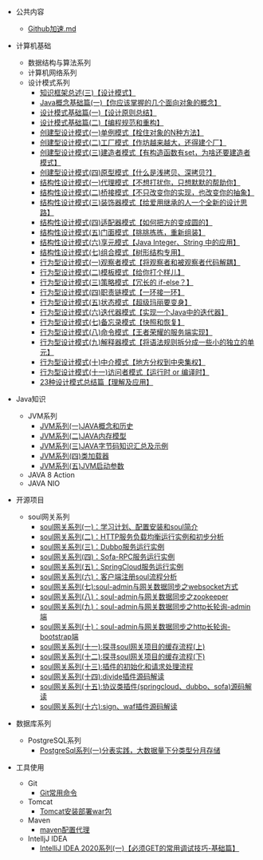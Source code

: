  - 公共内容
    * [Github加速.md](https://github.com/xiaoboji/j-notes/tree/main/Common/github加速.md)
   
 - 计算机基础
    * 数据结构与算法系列
    * 计算机网络系列
    * 设计模式系列
       + [知识框架总述(三)【设计模式】](https://xiaoboji.blog.csdn.net/article/details/107478382)
       + [Java概念基础篇(一)【你应该掌握的几个面向对象的概念】](https://xiaoboji.blog.csdn.net/article/details/107550063)
       + [设计模式基础篇(一)【设计原则总结】](https://xiaoboji.blog.csdn.net/article/details/107587289)
       + [设计模式基础篇(二)【编程规范和重构】](https://xiaoboji.blog.csdn.net/article/details/107679594)
       + [创建型设计模式(一)单例模式【栓住对象的N种方法】](https://xiaoboji.blog.csdn.net/article/details/107995374)
       + [创建型设计模式(二)工厂模式【作坊越来越大，还得建个厂】](https://xiaoboji.blog.csdn.net/article/details/108066892)
       + [创建型设计模式(三)建造者模式【有构造函数有set，为啥还要建造者模式】](https://xiaoboji.blog.csdn.net/article/details/108091018)
       + [创建型设计模式(四)原型模式【什么是浅拷贝、深拷贝?】](https://xiaoboji.blog.csdn.net/article/details/108137420)
       + [结构性设计模式(一)代理模式【不想打扰你，只想默默的帮助你】](https://xiaoboji.blog.csdn.net/article/details/108288445)
       + [结构性设计模式(二)桥接模式【不只改变你的实现，也改变你的抽象】](https://xiaoboji.blog.csdn.net/article/details/108633161)
       + [结构性设计模式(三)装饰器模式【给爱用继承的人一个全新的设计思路】](https://xiaoboji.blog.csdn.net/article/details/108722730)
       + [结构性设计模式(四)适配器模式【如何把方的变成圆的】](https://xiaoboji.blog.csdn.net/article/details/108786929)
       + [结构性设计模式(五)门面模式【挑挑拣拣，重新组装】](https://xiaoboji.blog.csdn.net/article/details/108810048)
       + [结构性设计模式(六)享元模式【Java Integer、String 中的应用】](https://xiaoboji.blog.csdn.net/article/details/108906206)
       + [结构性设计模式(七)组合模式【树形结构专用】](https://xiaoboji.blog.csdn.net/article/details/109019563)
       + [行为型设计模式(一)观察者模式【将观察者和被观察者代码解耦】](https://xiaoboji.blog.csdn.net/article/details/109254885)
       + [行为型设计模式(二)模板模式【给你打个样儿】](https://xiaoboji.blog.csdn.net/article/details/109256145)
       + [行为型设计模式(三)策略模式【冗长的 if-else？】](https://xiaoboji.blog.csdn.net/article/details/109260310)
       + [行为型设计模式(四)职责链模式【一环接一环】](https://xiaoboji.blog.csdn.net/article/details/109445763)
       + [行为型设计模式(五)状态模式【超级玛丽要变身】](https://xiaoboji.blog.csdn.net/article/details/109445878)
       + [行为型设计模式(六)迭代器模式【实现一个Java中的迭代器】]()
       + [行为型设计模式(七)备忘录模式【快照和恢复】](https://xiaoboji.blog.csdn.net/article/details/109671360)
       + [行为型设计模式(八)命令模式【王者荣耀的服务端实现】](https://xiaoboji.blog.csdn.net/article/details/109684455)
       + [行为型设计模式(九)解释器模式【将语法规则拆分成一些小的独立的单元】]()
       + [行为型设计模式(十)中介模式【地方分权到中央集权】](https://xiaoboji.blog.csdn.net/article/details/109684859)
       + [行为型设计模式(十一)访问者模式【运行时 or 编译时】](https://xiaoboji.blog.csdn.net/article/details/109688403)
       + [23种设计模式总结篇【理解及应用】](https://xiaoboji.blog.csdn.net/article/details/109993836)
 
 - Java知识
    * JVM系列
        + [JVM系列(一)JAVA概念和历史](https://xiaoboji.blog.csdn.net/article/details/110211274)
        + [JVM系列(二)JAVA内存模型](https://xiaoboji.blog.csdn.net/article/details/112504615)
        + [JVM系列(三)JAVA字节码知识汇总及示例](https://xiaoboji.blog.csdn.net/article/details/112670232)
        + [JVM系列(四)类加载器](https://xiaoboji.blog.csdn.net/article/details/112796174)
        + [JVM系列(五)JVM启动参数](https://xiaoboji.blog.csdn.net/article/details/112802900)
    * JAVA 8 Action
    * JAVA NIO
   
 - 开源项目
    * soul网关系列
        + [soul网关系列(一)：学习计划、配置安装和soul简介](https://xiaoboji.blog.csdn.net/article/details/112638926)
        + [soul网关系列(二)：HTTP服务负载均衡运行实例和初步分析](https://xiaoboji.blog.csdn.net/article/details/112690151)
        + [soul网关系列(三)：Dubbo服务运行实例](https://xiaoboji.blog.csdn.net/article/details/112725159)
        + [soul网关系列(四)：Sofa-RPC服务运行实例](https://xiaoboji.blog.csdn.net/article/details/112797930)        
        + [soul网关系列(五)：SpringCloud服务运行实例](https://xiaoboji.blog.csdn.net/article/details/112854047)        
        + [soul网关系列(六)：客户端注册soul流程分析](https://xiaoboji.blog.csdn.net/article/details/112911967)        
        + [soul网关系列(七):soul-admin与网关数据同步之websocket方式](https://xiaoboji.blog.csdn.net/article/details/112974192)        
        + [soul网关系列(八)：soul-admin与网关数据同步之zookeeper](https://xiaoboji.blog.csdn.net/article/details/113004035)        
        + [soul网关系列(九)：soul-admin与网关数据同步之http长轮询-admin端](https://xiaoboji.blog.csdn.net/article/details/113065424)        
        + [soul网关系列(十)：soul-admin与网关数据同步之http长轮询-bootstrap端](https://xiaoboji.blog.csdn.net/article/details/113155093)        
        + [soul网关系列(十一):探寻soul网关项目的缓存流程(上)](https://xiaoboji.blog.csdn.net/article/details/113206408)        
        + [soul网关系列(十二):探寻soul网关项目的缓存流程(下)](https://xiaoboji.blog.csdn.net/article/details/113283681)        
        + [soul网关系列(十三):插件的初始化和请求处理流程](https://xiaoboji.blog.csdn.net/article/details/113361306)        
        + [soul网关系列(十四):divide插件源码解读](https://xiaoboji.blog.csdn.net/article/details/113408851)        
        + [soul网关系列(十五):协议类插件(springcloud、dubbo、sofa)源码解读](https://xiaoboji.blog.csdn.net/article/details/113449013)        
        + [soul网关系列(十六):sign、waf插件源码解读](https://xiaoboji.blog.csdn.net/article/details/113622116)        
      
    
 - 数据库系列
    * PostgreSQL系列    
        + [PostgreSql系列(一)分表实践，大数据量下分类型分月存储](https://xiaoboji.blog.csdn.net/article/details/109592955)
 - 工具使用
     * Git 
        + [Git常用命令](https://github.com/xiaoboji/j-notes/tree/main/Tools/Git/Git常用命令.md)
     * Tomcat
        + [Tomcat安装部署war包](https://github.com/xiaoboji/j-notes/tree/main/Tools/Tomcat/Tomcat安装部署war包.md)
     * Maven
        + [maven配置代理](https://github.com/xiaoboji/j-notes/tree/main/Tools/Maven/maven配置代理.md)        
     * IntelljJ IDEA
        + [IntelliJ IDEA 2020系列(一)【必须GET的常用调试技巧-基础篇】](https://xiaoboji.blog.csdn.net/article/details/106773433) 
